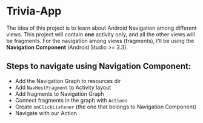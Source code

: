# Trivia-App
The idea of this project is to learn about Android Navigation among different views.
This project will contain **one** activity only, and all the other views will be fragments.
For the navigation among views (fragments), I'll be using the **Navigation Component** (Android Studio >= 3.3).

## Steps to navigate using Navigation Component:
- Add the Navigation Graph to resources dir
- Add `NavHostFragment` to Activity layout
- Add fragments to Navigation Graph
- Connect fragments in the graph with `Actions`
- Create `onClickListener` (the one that belongs to Navigation Component)
- Navigate with our Action
